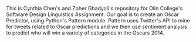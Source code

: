 This is Cynthia Chen's and Zoher Ghadyali's repository for Olin College's Software Design Linguistics Assignment. Our goal is to create an Oscar Predictor, using Python's Pattern module. Pattern uses Twitter's API to mine for tweets related to Oscar predictions and we then use sentiment analysis to predict who will win a variety of categories in the Oscars 2014.
